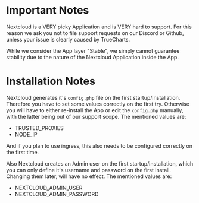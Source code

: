 # Important Notes

Nextcloud is a VERY picky Application and is VERY hard to support.
For this reason we ask you not to file support requests on our Discord or Github, unless your issue is clearly caused by TrueCharts.

While we consider the App layer "Stable", we simply cannot guarantee stability due to the nature of the Nextcloud Application inside the App.


# Installation Notes

Nextcloud generates it's `config.php` file on the first startup/installation. Therefore you have to set some values correctly on the first try.
Otherwise you will have to either re-install the App or edit the `config.php` manually, with the latter being out of our support scope.
The mentioned values are:
  - TRUSTED_PROXIES
  - NODE_IP

And if you plan to use ingress, this also needs to be configured correctly on the first time.

Also Nextcloud creates an Admin user on the first startup/installation, which you can only define it's username and password on the first install.
Changing them later, will have no effect.
The mentioned values are:
  - NEXTCLOUD_ADMIN_USER
  - NEXTCLOUD_ADMIN_PASSWORD
